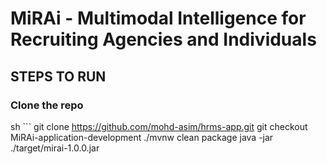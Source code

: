 # MiRAi - Multimodal Intelligence for Recruiting Agencies and Individuals



## STEPS TO RUN
### Clone the repo 
sh ```
git clone https://github.com/mohd-asim/hrms-app.git
git checkout MiRAi-application-development 
./mvnw clean package
java -jar ./target/mirai-1.0.0.jar
```
